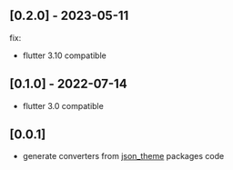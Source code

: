 ## [0.2.0] - 2023-05-11

fix:
- flutter 3.10 compatible 

## [0.1.0] - 2022-07-14

- flutter 3.0 compatible

## [0.0.1]

* generate converters from [json_theme](https://pub.dev/packages/json_theme) packages code
